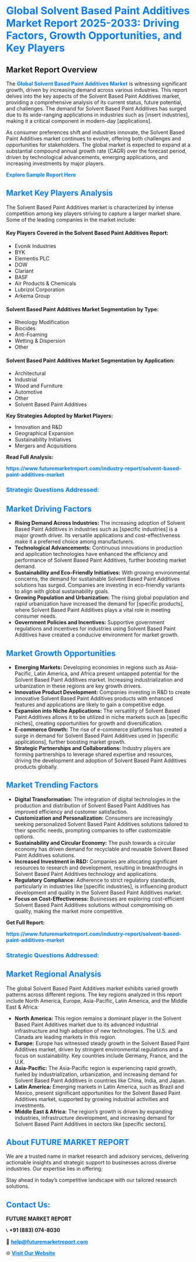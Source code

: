 <h1 style="color: #007BFF;">Global Solvent Based Paint Additives Market Report 2025-2033: Driving Factors, Growth Opportunities, and Key Players</h1>

<section id="overview">
<h2>Market Report Overview</h2>
<p>The <a href="https://www.futuremarketreport.com/industry-report/solvent-based-paint-additives-market" style="color: #007BFF; text-decoration: none;"><strong>Global Solvent Based Paint Additives Market</strong></a> is witnessing significant growth, driven by increasing demand across various industries. This report delves into the key aspects of the Solvent Based Paint Additives market, providing a comprehensive analysis of its current status, future potential, and challenges. The demand for Solvent Based Paint Additives has surged due to its wide-ranging applications in industries such as [insert industries], making it a critical component in modern-day [applications].</p>
<p>As consumer preferences shift and industries innovate, the Solvent Based Paint Additives market continues to evolve, offering both challenges and opportunities for stakeholders. The global market is expected to expand at a substantial compound annual growth rate (CAGR) over the forecast period, driven by technological advancements, emerging applications, and increasing investments by major players.</p>
</section>

<section id="overview">
<p><a href="https://www.futuremarketreport.com/request-sample/reportId=120045" style="color: #007BFF; text-decoration: none;"><strong>Explore Sample Report Here</strong></a></p>
</section>

<section id="key-players">
<h2 style="color: #007BFF;">Market Key Players Analysis</h2>
<p>The Solvent Based Paint Additives market is characterized by intense competition among key players striving to capture a larger market share. Some of the leading companies in the market include:</p>
<h4>Key Players Covered in the Solvent Based Paint Additives Report:</h4>
<ul><li>Evonik Industries</li><li>BYK</li><li>Elementis PLC</li><li>DOW</li><li>Clariant</li><li>BASF</li><li>Air Products &amp; Chemicals</li><li>Lubrizol Corporation</li><li>Arkema Group</li></ul>
<h4>Solvent Based Paint Additives Market Segmentation by Type:</h4>
<ul><li>Rheology Modification</li><li>Biocides</li><li>Anti-Foaming</li><li>Wetting &amp; Dispersion</li><li>Other</li></ul>

<h4>Solvent Based Paint Additives Market Segmentation by Application:</h4>
<ul><li>Architectural</li><li>Industrial</li><li>Wood and Furniture</li><li>Automotive</li><li>Other</li><li>Solvent Based Paint Additives</li></ul>
<p><strong>Key Strategies Adopted by Market Players:</strong></p>
<ul>
<li>Innovation and R&D</li>
<li>Geographical Expansion</li>
<li>Sustainability Initiatives</li>
<li>Mergers and Acquisitions</li>
</ul>
</section>

<section>
<p><strong>Read Full Analysis: </strong></p><a href="https://www.futuremarketreport.com/industry-report/solvent-based-paint-additives-market" style="color: #007BFF; text-decoration: none;"><strong>https://www.futuremarketreport.com/industry-report/solvent-based-paint-additives-market</strong></a>
<h3 style="color: #007BFF;">Strategic Questions Addressed:</h3>
</section>

<section id="driving-factors">
<h2 style="color: #007BFF;">Market Driving Factors</h2>
<ul>
<li><strong>Rising Demand Across Industries:</strong> The increasing adoption of Solvent Based Paint Additives in industries such as [specific industries] is a major growth driver. Its versatile applications and cost-effectiveness make it a preferred choice among manufacturers.</li>
<li><strong>Technological Advancements:</strong> Continuous innovations in production and application technologies have enhanced the efficiency and performance of Solvent Based Paint Additives, further boosting market demand.</li>
<li><strong>Sustainability and Eco-Friendly Initiatives:</strong> With growing environmental concerns, the demand for sustainable Solvent Based Paint Additives solutions has surged. Companies are investing in eco-friendly variants to align with global sustainability goals.</li>
<li><strong>Growing Population and Urbanization:</strong> The rising global population and rapid urbanization have increased the demand for [specific products], where Solvent Based Paint Additives plays a vital role in meeting consumer needs.</li>
<li><strong>Government Policies and Incentives:</strong> Supportive government regulations and incentives for industries using Solvent Based Paint Additives have created a conducive environment for market growth.</li>
</ul>
</section>

<section id="growth-opportunities">
<h2 style="color: #007BFF;">Market Growth Opportunities</h2>
<ul>
<li><strong>Emerging Markets:</strong> Developing economies in regions such as Asia-Pacific, Latin America, and Africa present untapped potential for the Solvent Based Paint Additives market. Increasing industrialization and urbanization in these regions are key growth drivers.</li>
<li><strong>Innovative Product Development:</strong> Companies investing in R&D to create innovative Solvent Based Paint Additives products with enhanced features and applications are likely to gain a competitive edge.</li>
<li><strong>Expansion into Niche Applications:</strong> The versatility of Solvent Based Paint Additives allows it to be utilized in niche markets such as [specific niches], creating opportunities for growth and diversification.</li>
<li><strong>E-commerce Growth:</strong> The rise of e-commerce platforms has created a surge in demand for Solvent Based Paint Additives used in [specific applications], further boosting market growth.</li>
<li><strong>Strategic Partnerships and Collaborations:</strong> Industry players are forming partnerships to leverage shared expertise and resources, driving the development and adoption of Solvent Based Paint Additives products globally.</li>
</ul>
</section>

<section id="trending-factors">
<h2 style="color: #007BFF;">Market Trending Factors</h2>
<ul>
<li><strong>Digital Transformation:</strong> The integration of digital technologies in the production and distribution of Solvent Based Paint Additives has improved efficiency and customer satisfaction.</li>
<li><strong>Customization and Personalization:</strong> Consumers are increasingly seeking personalized Solvent Based Paint Additives solutions tailored to their specific needs, prompting companies to offer customizable options.</li>
<li><strong>Sustainability and Circular Economy:</strong> The push towards a circular economy has driven demand for recyclable and reusable Solvent Based Paint Additives solutions.</li>
<li><strong>Increased Investment in R&D:</strong> Companies are allocating significant resources to research and development, resulting in breakthroughs in Solvent Based Paint Additives technology and applications.</li>
<li><strong>Regulatory Compliance:</strong> Adherence to strict regulatory standards, particularly in industries like [specific industries], is influencing product development and quality in the Solvent Based Paint Additives market.</li>
<li><strong>Focus on Cost-Effectiveness:</strong> Businesses are exploring cost-efficient Solvent Based Paint Additives solutions without compromising on quality, making the market more competitive.</li>
</ul>
</section>

<section>
<p><strong>Get Full Report: </strong></p><a href="https://www.futuremarketreport.com/industry-report/solvent-based-paint-additives-market" style="color: #007BFF; text-decoration: none;"><strong>https://www.futuremarketreport.com/industry-report/solvent-based-paint-additives-market</strong></a>
<h3 style="color: #007BFF;">Strategic Questions Addressed:</h3>
</section>


<section id="regional-analysis">
<h2 style="color: #007BFF;">Market Regional Analysis</h2>
<p>The global Solvent Based Paint Additives market exhibits varied growth patterns across different regions. The key regions analyzed in this report include North America, Europe, Asia-Pacific, Latin America, and the Middle East & Africa:</p>
<ul>
<li><strong>North America:</strong> This region remains a dominant player in the Solvent Based Paint Additives market due to its advanced industrial infrastructure and high adoption of new technologies. The U.S. and Canada are leading markets in this region.</li>
<li><strong>Europe:</strong> Europe has witnessed steady growth in the Solvent Based Paint Additives market, driven by stringent environmental regulations and a focus on sustainability. Key countries include Germany, France, and the U.K.</li>
<li><strong>Asia-Pacific:</strong> The Asia-Pacific region is experiencing rapid growth, fueled by industrialization, urbanization, and increasing demand for Solvent Based Paint Additives in countries like China, India, and Japan.</li>
<li><strong>Latin America:</strong> Emerging markets in Latin America, such as Brazil and Mexico, present significant opportunities for the Solvent Based Paint Additives market, supported by growing industrial activities and investments.</li>
<li><strong>Middle East & Africa:</strong> The region’s growth is driven by expanding industries, infrastructure development, and increasing demand for Solvent Based Paint Additives in sectors like [specific sectors].</li>
</ul>
</section>

<footer>
<h2 style="color: #007BFF;">About FUTURE MARKET REPORT</h2>
<p>We are a trusted name in market research and advisory services, delivering actionable insights and strategic support to businesses across diverse industries. Our expertise lies in offering:</p>

<p>Stay ahead in today’s competitive landscape with our tailored research solutions.</p>

<h2 style="color: #007BFF;">Contact Us:</h2>
<p><strong>FUTURE MARKET REPORT</strong></p>
<p>📞 <strong>+91 (883) 074-8030</strong></p>
<p>📧 <strong><a href="mailto:help@futuremarketreport.com" style="color: #007BFF;">help@futuremarketreport.com</a></strong></p>
<p>🌐 <strong><a href="https://www.futuremarketreport.com/" style="color: #007BFF;">Visit Our Website</a></strong></p>
</footer>